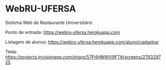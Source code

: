 # WebRU-UFERSA
Sistema Web de Restaurante Universitário

Ponto de entrada:
https://webru-ufersa.herokuapp.com

Listagem de alunos:
https://webru-ufersa.herokuapp.com/aluno/cadastrar

Telas:
https://projects.invisionapp.com/share/57P4HMWV9FT#/screens/278329725

